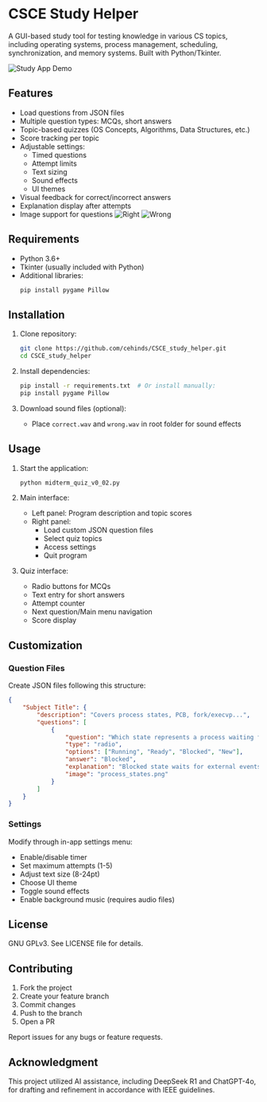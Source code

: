 # CSCE Study Helper

A GUI-based study tool for testing knowledge in various CS topics, including operating systems, process management, scheduling, synchronization, and memory systems. Built with Python/Tkinter.

![Study App Demo](https://github.com/user-attachments/assets/71a798ef-5b9e-4ac1-b60e-3182f2c07824)


## Features

- Load questions from JSON files 
- Multiple question types: MCQs, short answers
- Topic-based quizzes (OS Concepts, Algorithms, Data Structures, etc.)
- Score tracking per topic
- Adjustable settings:
  - Timed questions
  - Attempt limits
  - Text sizing
  - Sound effects
  - UI themes
- Visual feedback for correct/incorrect answers
- Explanation display after attempts
- Image support for questions
![Right](https://github.com/user-attachments/assets/5116480e-e62f-4805-9468-37c25457828c)
![Wrong](https://github.com/user-attachments/assets/a483f360-6ba4-4451-9e04-86bc246e031f)



## Requirements

- Python 3.6+
- Tkinter (usually included with Python)
- Additional libraries:
  ```bash
  pip install pygame Pillow
  ```

## Installation

1. Clone repository:
   ```bash
   git clone https://github.com/cehinds/CSCE_study_helper.git
   cd CSCE_study_helper
   ```

2. Install dependencies:
   ```bash
   pip install -r requirements.txt  # Or install manually:
   pip install pygame Pillow
   ```

3. Download sound files (optional):
   - Place `correct.wav` and `wrong.wav` in root folder for sound effects

## Usage

1. Start the application:
   ```bash
   python midterm_quiz_v0_02.py
   ```

2. Main interface:
   - Left panel: Program description and topic scores
   - Right panel: 
     - Load custom JSON question files
     - Select quiz topics
     - Access settings
     - Quit program

3. Quiz interface:
   - Radio buttons for MCQs
   - Text entry for short answers
   - Attempt counter
   - Next question/Main menu navigation
   - Score display

## Customization

### Question Files
Create JSON files following this structure:
```json
{
    "Subject Title": {
        "description": "Covers process states, PCB, fork/execvp...",
        "questions": [
            {
                "question": "Which state represents a process waiting for I/O?",
                "type": "radio",
                "options": ["Running", "Ready", "Blocked", "New"],
                "answer": "Blocked",
                "explanation": "Blocked state waits for external events...",
                "image": "process_states.png"
            }
        ]
    }
}
```

### Settings
Modify through in-app settings menu:
- Enable/disable timer
- Set maximum attempts (1-5)
- Adjust text size (8-24pt)
- Choose UI theme
- Toggle sound effects
- Enable background music (requires audio files)

## License
GNU GPLv3. See LICENSE file for details.

## Contributing
1. Fork the project
2. Create your feature branch
3. Commit changes
4. Push to the branch
5. Open a PR

Report issues for any bugs or feature requests.

## Acknowledgment
This project utilized AI assistance, including DeepSeek R1 and ChatGPT-4o, for drafting and refinement in accordance with IEEE guidelines.

